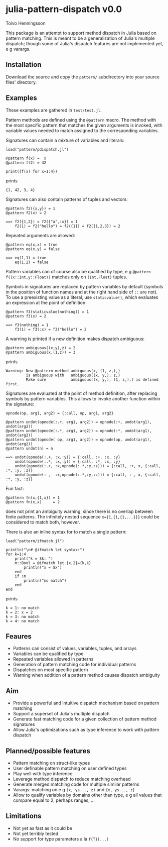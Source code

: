 julia-pattern-dispatch v0.0
===========================
Toivo Henningsson

This package is an attempt to support method dispatch in Julia based on pattern matching. This is meant to be a generalization of Julia's multiple dispatch; though some of Julia's dispatch features are not implemented yet, e g varargs.

Installation
------------
Download the source and copy the `pattern/` subdirectory into your source files' directory.

Examples
--------
These examples are gathered in `test/test.jl`.

Pattern methods are defined using the `@pattern` macro.
The method with the most specific pattern that matches the given arguments
is invoked, with variable values needed to match assigned to the corresponding variables.

Signatures can contain a mixture of variables and literals:

    load("pattern/pdispatch.jl")

    @pattern f(x) =  x
    @pattern f(2) = 42

    print({f(x) for x=1:4})

prints

    {1, 42, 3, 4}

Signatures can also contain patterns of tuples and vectors:

    @pattern f2({x,y}) = 1
    @pattern f2(x) = 2
 
    ==> f2({1,2}) = f2({"a",:x}) = 1
        f2(1) = f2("hello") = f2({1}) = f2({1,2,3}) = 2

Repeated arguments are allowed:

    @pattern eq(x,x) = true
    @pattern eq(x,y) = false

    ==> eq(1,1) = true
        eq(1,2) = false

Pattern variables can of course also be qualified by type,
e g `@pattern f((x::Int,y::Float))` matches only on `(Int,Float)` tuples.

Symbols in signatures are replaced by pattern variables by default (symbols in the position of function names and at the right hand side of `::` are not).
To use a preexisting value as a literal, use `staticvalue()`, which evaluates an expression at the point of definition:

    @pattern f3(staticvalue(nothing)) = 1
    @pattern f3(x) = 2

    ==> f3(nothing) = 1
        f3(1) = f3(:x) = f3("hello") = 2

A warning is printed if a new definition makes dispatch ambiguous:
    
    @pattern ambiguous((x,y),z) = 2
    @pattern ambiguous(x,(1,z)) = 3

prints

    Warning: New @pattern method ambiguous(x, (1, z,),)
             is ambiguous with   ambiguous((x, y,), z,)
             Make sure           ambiguous((x, y,), (1, z,),) is defined first.

Signatures are evaluated at the point of method definition, after replacing symbols by pattern variables. This allows to invoke another function within the signature:

    opnode(op, arg1, arg2) = {:call, op, arg1, arg2}

    @pattern undot(opnode(:.+, arg1, arg2)) = opnode(:+, undot(arg1), undot(arg2))
    @pattern undot(opnode(:.*, arg1, arg2)) = opnode(:*, undot(arg1), undot(arg2))
    @pattern undot(opnode( op, arg1, arg2)) = opnode(op, undot(arg1), undot(arg2))
    @pattern undot(n) = n

    ==> undot(opnode(:.+, :x,:y)) = {:call, :+, :x, :y}
        undot(opnode(:.*, :x,:y)) = {:call, :*, :x, :y}
        undot(opnode(:.+, :x,opnode(:.*,:y,:z))) = {:call, :+, x, {:call, :*, :y, :z}}
        undot(opnode(:-,  :x,opnode(:.*,:y,:z))) = {:call, :-, x, {:call, :*, :y, :z}}

Fun fact:

    @pattern fn(x,{1,x}) = 1
    @pattern fn(x,x)     = 2

does not print an ambiguity warning, since there is no overlap between finite patterns. The infinitely nested sequence `x={1,{1,{1,...}}}` could be considered to match both, however.

There is also an inline syntax for to match a single pattern:

    load("pattern/ifmatch.jl")

    println("\n# @ifmatch let syntax:")
    for k=1:4
        print("k = $k: ")
        m::Bool = @ifmatch let {x,2}={k,k}
            println("x = $x")
        end
        if !m
            println("no match")
        end
    end

prints

    k = 1: no match
    k = 2: x = 2
    k = 3: no match
    k = 4: no match

Feaures
-------
* Patterns can consist of values, variables, tuples, and arrays
* Variables can be qualified by type
* Repeated variables allowed in patterns
* Generation of pattern matching code for individual patterns
* Dispatches on most specific pattern
* Warning when addition of a pattern method causes dispatch ambiguity

Aim
---
* Provide a powerful and intuitive dispatch mechanism based on pattern matching
* Support a superset of Julia's multiple dispatch
* Generate fast matching code for a given collection of pattern method signatures
* Allow Julia's optimizations such as type inference to work with pattern dispatch

Planned/possible features
----------------
* Pattern matching on struct-like types
* User definable pattern matching on user defined types
* Play well with type inference
* Leverage method dispatch to reduce matching overhead
* Generate merged matching code for multiple similar patterns
* Varargs: matching on e g `(x, ys..., z)` and `{x, ys..., z}`
* Allow to qualify variables by domains other than type, e g all values that compare equal to 2, perhaps ranges, ...

Limitations
-----------
* Not yet as fast as it could be
* Not yet terribly tested
* No support for type parameters a la `f{T}(...)`
